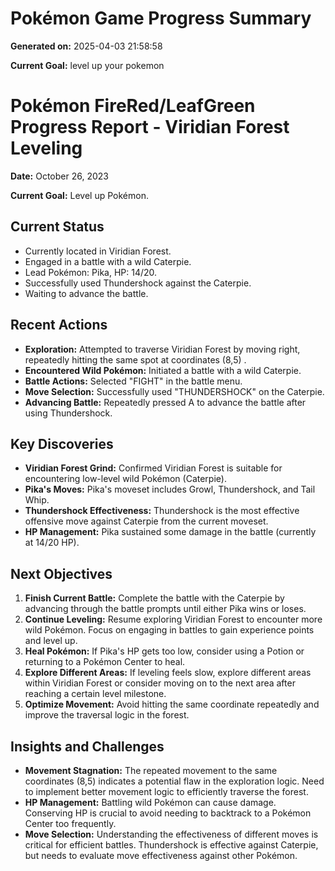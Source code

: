 # Pokémon Game Progress Summary

**Generated on:** 2025-04-03 21:58:58

**Current Goal:** level up your pokemon

# Pokémon FireRed/LeafGreen Progress Report - Viridian Forest Leveling

**Date:** October 26, 2023

**Current Goal:** Level up Pokémon.

## Current Status

*   Currently located in Viridian Forest.
*   Engaged in a battle with a wild Caterpie.
*   Lead Pokémon: Pika, HP: 14/20.
*   Successfully used Thundershock against the Caterpie.
*   Waiting to advance the battle.

## Recent Actions

*   **Exploration:** Attempted to traverse Viridian Forest by moving right, repeatedly hitting the same spot at coordinates (8,5) .
*   **Encountered Wild Pokémon:** Initiated a battle with a wild Caterpie.
*   **Battle Actions:** Selected "FIGHT" in the battle menu.
*   **Move Selection:** Successfully used "THUNDERSHOCK" on the Caterpie.
*   **Advancing Battle:** Repeatedly pressed A to advance the battle after using Thundershock.

## Key Discoveries

*   **Viridian Forest Grind:** Confirmed Viridian Forest is suitable for encountering low-level wild Pokémon (Caterpie).
*   **Pika's Moves:** Pika's moveset includes Growl, Thundershock, and Tail Whip.
*   **Thundershock Effectiveness:** Thundershock is the most effective offensive move against Caterpie from the current moveset.
*   **HP Management:** Pika sustained some damage in the battle (currently at 14/20 HP).

## Next Objectives

1.  **Finish Current Battle:** Complete the battle with the Caterpie by advancing through the battle prompts until either Pika wins or loses.
2.  **Continue Leveling:** Resume exploring Viridian Forest to encounter more wild Pokémon. Focus on engaging in battles to gain experience points and level up.
3.  **Heal Pokémon:** If Pika's HP gets too low, consider using a Potion or returning to a Pokémon Center to heal.
4.  **Explore Different Areas:** If leveling feels slow, explore different areas within Viridian Forest or consider moving on to the next area after reaching a certain level milestone.
5.  **Optimize Movement:** Avoid hitting the same coordinate repeatedly and improve the traversal logic in the forest.

## Insights and Challenges

*   **Movement Stagnation:** The repeated movement to the same coordinates (8,5) indicates a potential flaw in the exploration logic. Need to implement better movement logic to efficiently traverse the forest.
*   **HP Management:** Battling wild Pokémon can cause damage. Conserving HP is crucial to avoid needing to backtrack to a Pokémon Center too frequently.
*   **Move Selection:** Understanding the effectiveness of different moves is critical for efficient battles. Thundershock is effective against Caterpie, but needs to evaluate move effectiveness against other Pokémon.

